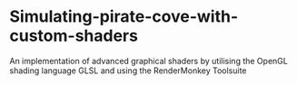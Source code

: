 # Simulating-pirate-cove-with-custom-shaders
An implementation of advanced graphical shaders by utilising the OpenGL shading language GLSL and using the RenderMonkey Toolsuite
